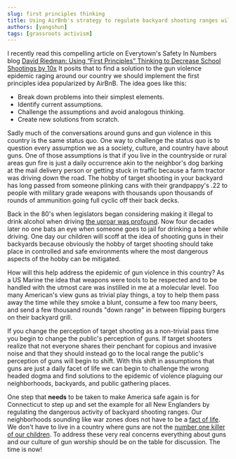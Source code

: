 ```yaml
---
slug: first principles thinking
title: Using AirBnb's strategy to regulate backyard shooting ranges will result in lower gun violence incidents
authors: [yangshun]
tags: [grassroots activism]
---
```


I recently read this compelling article on Everytown's Safety In Numbers blog [David Riedman: Using “First Principles” Thinking to Decrease School Shootings by 10x](https://everytownresearch.org/david-riedman-using-first-principles-thinking-to-decrease-school-shootings-by-10x/) It posits that to find a solution to the gun violence epidemic raging around our country we should implement the first principles idea popularized by AirBnB. The idea goes like this:

- Break down problems into their simplest elements.
- Identify current assumptions.
- Challenge the assumptions and avoid analogous thinking.
- Create new solutions from scratch.

Sadly much of the conversations around guns and gun violence in this country is the same status quo. One way to challenge the status quo is to question every assumption we as a society, culture, and country have about guns. One of those assumptions is that if you live in the countryside or rural areas gun fire is just a daily occurrence akin to the neighbor's dog barking at the mail delivery person or getting stuck in traffic because a farm tractor was driving down the road. The hobby of target shooting in your backyard has long passed from someone plinking cans with their grandpappy's .22 to people with military grade weapons with thousands upon thousands of rounds of ammunition going full cyclic off their back decks.

Back in the 80's when legislators began considering making it illegal to drink alcohol when driving [the uproar was profound](https://www.tiktok.com/@nowthis/video/7198246941065547050?lang=en). Now four decades later no one bats an eye when someone goes to jail for drinking a beer while driving. One day our children will scoff at the idea of shooting guns in their backyards because obviously the hobby of target shooting should take place in controlled and safe environments where the most dangerous aspects of the hobby can be mitigated.

How will this help address the epidemic of gun violence in this country? As a US Marine the idea that weapons were tools to be respected and to be handled with the utmost care was instilled in me at a molecular level. Too many American's view guns as trivial play things, a toy to help them pass away the time while they smoke a blunt, consume a few too many beers, and send a few thousand rounds "down range" in between flipping burgers on their backyard grill.

If you change the perception of target shooting as a non-trivial pass time you begin to change the public's perception of guns. If target shooters realize that not everyone shares their penchant for copious and invasive noise and that they should instead go to the local range the public's perception of guns will begin to shift. With this shift in assumptions that guns are just a daily facet of life we can begin to challenge the wrong headed dogma and find solutions to the epidemic of violence plaguing our neighborhoods, backyards, and public gathering places.

One step that **needs** to be taken to make America safe again is for Connecticut to step up and set the example for all New Englanders by regulating the dangerous activity of backyard shooting ranges. Our neighborhoods sounding like war zones does not have to be a [fact of life](https://www.everytown.org/press/everytown-students-demand-action-respond-to-j-d-vance-calling-school-shootings-a-fact-of-life/). We don't have to live in a country where guns are not the [number one killer of our children](https://everytownresearch.org/graph/firearms-are-the-leading-cause-of-death-for-american-children-and-teens/). To address these very real concerns everything about guns and our culture of gun worship should be on the table for discussion. The time is now!
